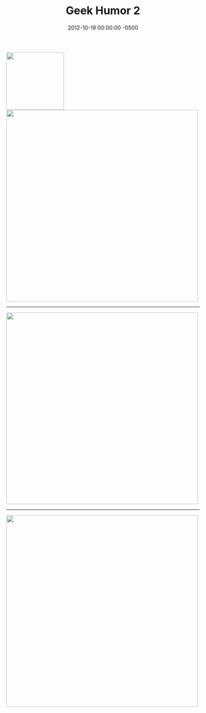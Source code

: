 ﻿---
title:  Geek Humor 2
date:   2012-10-19 00:00:00 -0500
categories: IT
---

<img style="width:150px;" src="http://imgs.xkcd.com/s/9be30a7.png" />

<img style="width:500px;" src="http://imgs.xkcd.com/comics/cautionary.png" />

---

<img style="width:500px;" src="http://imgs.xkcd.com/comics/regular_expressions.png" />

---

<img style="width:500px;" src="http://imgs.xkcd.com/comics/security.png" />
